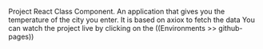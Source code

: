 Project React Class Component. An application that gives you the temperature of the city you enter. It is based on axiox to fetch the data
You can watch the project live by clicking on the ((Environments >> github-pages))
